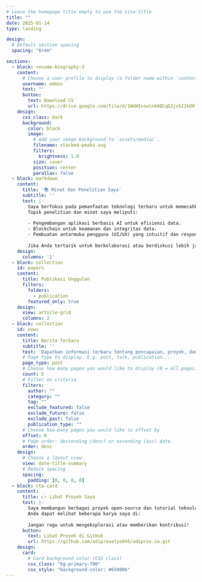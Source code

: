 ```yaml
---
# Leave the homepage title empty to use the site title
title: ""
date: 2025-01-14
type: landing

design:
  # Default section spacing
  spacing: "6rem"

sections:
  - block: resume-biography-3
    content:
      # Choose a user profile to display (a folder name within `content/authors/`)
      username: admin
      text: ""
      button:
        text: Download CV
        url: https://drive.google.com/file/d/1WdHIvswln6AQCqG2jckI2kO0lvbJWGGd/view?usp=drive_link
    design:
      css_class: dark
      background:
        color: black
        image:
          # Add your image background to `assets/media/`.
          filename: stacked-peaks.svg
          filters:
            brightness: 1.0
          size: cover
          position: center
          parallax: false
  - block: markdown
    content:
      title: '📚 Minat dan Penelitian Saya'
      subtitle: ''
      text: |-
        Saya berfokus pada pemanfaatan teknologi terbaru untuk memecahkan masalah yang kompleks. 
        Topik penelitian dan minat saya meliputi:
        
        - Pengembangan aplikasi berbasis AI untuk efisiensi data.
        - Blockchain untuk keamanan dan integritas data.
        - Pembuatan antarmuka pengguna (UI/UX) yang intuitif dan responsif.
        
        Jika Anda tertarik untuk berkolaborasi atau berdiskusi lebih jauh, silakan hubungi saya. 😊
    design:
      columns: '1'
  - block: collection
    id: papers
    content:
      title: Publikasi Unggulan
      filters:
        folders:
          - publication
        featured_only: true
    design:
      view: article-grid
      columns: 2
  - block: collection
    id: news
    content:
      title: Berita Terbaru
      subtitle: ''
      text: 'Dapatkan informasi terbaru tentang pencapaian, proyek, dan aktivitas saya.'
      # Page type to display. E.g. post, talk, publication...
      page_type: post
      # Choose how many pages you would like to display (0 = all pages)
      count: 5
      # Filter on criteria
      filters:
        author: ""
        category: ""
        tag: ""
        exclude_featured: false
        exclude_future: false
        exclude_past: false
        publication_type: ""
      # Choose how many pages you would like to offset by
      offset: 0
      # Page order: descending (desc) or ascending (asc) date.
      order: desc
    design:
      # Choose a layout view
      view: date-title-summary
      # Reduce spacing
      spacing:
        padding: [0, 0, 0, 0]
  - block: cta-card
    content:
      title: 👉 Lihat Proyek Saya
      text: |-
        Saya membangun berbagai proyek open-source dan tutorial teknologi. 
        Anda dapat melihat beberapa karya saya di:
        
        Jangan ragu untuk mengeksplorasi atau memberikan kontribusi!
      button:
        text: Lihat Proyek di GitHub
        url: https://github.com/adiprasetyo045/adipras.io.git 
    design:
      card:
        # Card background color (CSS class)
        css_class: "bg-primary-700"
        css_style: "background-color: #65000b"
---
```

